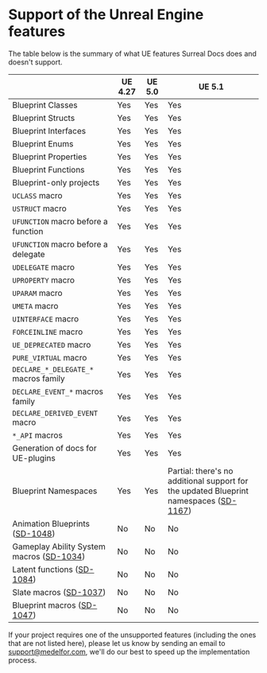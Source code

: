 # Support of the Unreal Engine features
            
The table below is the summary of what UE features Surreal Docs does and doesn't support.

|                                                                                                                                                                                            | UE 4.27 | UE 5.0 | UE 5.1                                                                                                                                                                                 |
|--------------------------------------------------------------------------------------------------------------------------------------------------------------------------------------------|---------|--------|----------------------------------------------------------------------------------------------------------------------------------------------------------------------------------------|
| Blueprint Classes                                                                                                                                                                          | Yes     | Yes    | Yes                                                                                                                                                                                    |
| Blueprint Structs                                                                                                                                                                          | Yes     | Yes    | Yes                                                                                                                                                                                    |
| Blueprint Interfaces                                                                                                                                                                       | Yes     | Yes    | Yes                                                                                                                                                                                    |
| Blueprint Enums                                                                                                                                                                            | Yes     | Yes    | Yes                                                                                                                                                                                    |
| Blueprint Properties                                                                                                                                                                       | Yes     | Yes    | Yes                                                                                                                                                                                    |
| Blueprint Functions                                                                                                                                                                        | Yes     | Yes    | Yes                                                                                                                                                                                    |
| Blueprint-only projects                                                                                                                                                                    | Yes     | Yes    | Yes                                                                                                                                                                                    |
| `UCLASS` macro                                                                                                                                                                             | Yes     | Yes    | Yes                                                                                                                                                                                    |
| `USTRUCT` macro                                                                                                                                                                            | Yes     | Yes    | Yes                                                                                                                                                                                    |
| `UFUNCTION` macro before a function                                                                                                                                                        | Yes     | Yes    | Yes                                                                                                                                                                                    |
| `UFUNCTION` macro before a delegate                                                                                                                                                        | Yes     | Yes    | Yes                                                                                                                                                                                    |
| `UDELEGATE` macro                                                                                                                                                                          | Yes     | Yes    | Yes                                                                                                                                                                                    |
| `UPROPERTY` macro                                                                                                                                                                          | Yes     | Yes    | Yes                                                                                                                                                                                    |
| `UPARAM` macro                                                                                                                                                                             | Yes     | Yes    | Yes                                                                                                                                                                                    |
| `UMETA` macro                                                                                                                                                                              | Yes     | Yes    | Yes                                                                                                                                                                                    |
| `UINTERFACE` macro                                                                                                                                                                         | Yes     | Yes    | Yes                                                                                                                                                                                    |
| `FORCEINLINE` macro                                                                                                                                                                        | Yes     | Yes    | Yes                                                                                                                                                                                    |
| `UE_DEPRECATED` macro                                                                                                                                                                      | Yes     | Yes    | Yes                                                                                                                                                                                    |
| `PURE_VIRTUAL` macro                                                                                                                                                                       | Yes     | Yes    | Yes                                                                                                                                                                                    |
| `DECLARE_*_DELEGATE_*` macros family                                                                                                                                                       | Yes     | Yes    | Yes                                                                                                                                                                                    |
| `DECLARE_EVENT_*` macros family                                                                                                                                                            | Yes     | Yes    | Yes                                                                                                                                                                                    |
| `DECLARE_DERIVED_EVENT` macro                                                                                                                                                              | Yes     | Yes    | Yes                                                                                                                                                                                    |
| `*_API` macros                                                                                                                                                                             | Yes     | Yes    | Yes                                                                                                                                                                                    |
| Generation of docs for UE-plugins                                                                                                                                                          | Yes     | Yes    | Yes                                                                                                                                                                                    |
| Blueprint Namespaces                                                                                                                                                                       | Yes     | Yes    | Partial: there's no additional support for the updated Blueprint namespaces ([SD-1167](https://issues.internal.medelfor.com/youtrack/issue/SD-1167/Support-for-updated-BP-namespaces-5.1 "SD-1167")) |
| Animation Blueprints ([SD-1048](https://issues.internal.medelfor.com/youtrack/issue/SD-1048/Add-support-for-animation-BPs "Animation BPs"))                                                | No      | No     | No                                                                                                                                                                                     |
| Gameplay Ability System macros ([SD-1034](https://issues.internal.medelfor.com/youtrack/issue/SD-1034/Add-support-for-GAS-macros-e.g.-GAMEPLAYATTRIBUTE "Gameplay Ability System macros")) | No      | No     | No                                                                                                                                                                                     |
| Latent functions ([SD-1084](https://issues.internal.medelfor.com/youtrack/issue/SD-1084/Add-support-of-latent-functions "Latent functions"))                                               | No      | No     | No                                                                                                                                                                                     |
| Slate macros ([SD-1037](https://issues.internal.medelfor.com/youtrack/issue/SD-1037/Add-support-for-Slate-macros "Slate macros"))                                                          | No      | No     | No                                                                                                                                                                                     |
| Blueprint macros ([SD-1047](https://issues.internal.medelfor.com/youtrack/issue/SD-1047/Add-support-for-graph-macros-macros-library "Blueprint macros"))                                   | No      | No     | No                                                                                                                                                                                     |
                       
If your project requires one of the unsupported features (including the ones that are not listed here), please let us know by sending an email to [support@medelfor.com](mailto:support@medelfor.com "Support email"), we'll do our best to speed up the implementation process.
